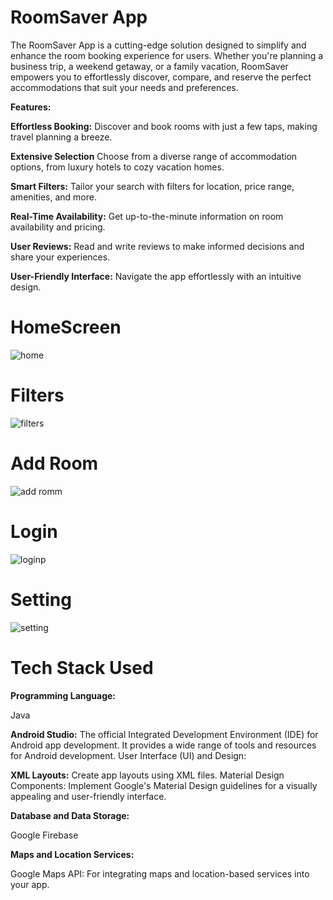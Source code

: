 # RoomSaver App
The RoomSaver App is a cutting-edge solution designed to simplify and enhance the room booking experience for users. Whether you're planning a business trip, a weekend getaway, or a family vacation, RoomSaver empowers you to effortlessly discover, compare, and reserve the perfect accommodations that suit your needs and preferences.

**Features:**

**Effortless Booking:** Discover and book rooms with just a few taps, making travel planning a breeze.

**Extensive Selection** Choose from a diverse range of accommodation options, from luxury hotels to cozy vacation homes.

**Smart Filters:** Tailor your search with filters for location, price range, amenities, and more.

**Real-Time Availability:** Get up-to-the-minute information on room availability and pricing.

**User Reviews:** Read and write reviews to make informed decisions and share your experiences.

**User-Friendly Interface:** Navigate the app effortlessly with an intuitive design.


# HomeScreen


![home](https://github.com/Sagarkumar095/RoomSaver/assets/89767836/0be30b92-1614-4234-a0f4-39e79f141790)

# Filters

![filters](https://github.com/Sagarkumar095/RoomSaver/assets/89767836/c0ae5941-0f4f-4deb-b206-6586e60e55bc)


# Add Room

![add romm](https://github.com/Sagarkumar095/RoomSaver/assets/89767836/d17f7d28-0f82-4cc4-9936-2e87ac1e9393)


# Login 

![loginp](https://github.com/Sagarkumar095/RoomSaver/assets/89767836/7aed869c-6e7a-4d59-ae2c-ec571cd5db7f)



# Setting

![setting](https://github.com/Sagarkumar095/RoomSaver/assets/89767836/3a2c17a4-ef1a-40ef-90d8-12a625fb239b)



# **Tech Stack Used**


**Programming Language:**

Java

**Android Studio:** The official Integrated Development Environment (IDE) for Android app development. It provides a wide range of tools and resources for Android development.
User Interface (UI) and Design:

**XML Layouts:** Create app layouts using XML files.
Material Design Components: Implement Google's Material Design guidelines for a visually appealing and user-friendly interface.

**Database and Data Storage:**

 Google Firebase
 
**Maps and Location Services:**

Google Maps API: For integrating maps and location-based services into your app.
